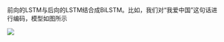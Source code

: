 

前向的LSTM与后向的LSTM结合成BiLSTM。比如，我们对“我爱中国”这句话进行编码，模型如图所示

![](https://gitee.com/liuhuihe/Ehe/raw/master/images/Bi-LSTM-20201214-201033-130999.jpg)